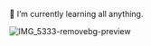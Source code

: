 🌱 I’m currently learning all anything.

![IMG_5333-removebg-preview](https://github.com/iptodays/iptodays/assets/15830996/73d4e0ae-b7a8-431a-98c2-19e97bcfa45b)
